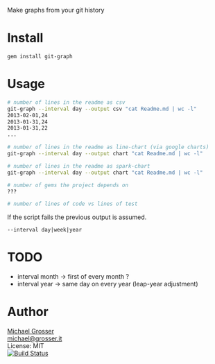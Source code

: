 Make graphs from your git history

Install
=======

    gem install git-graph

Usage
=====

```Bash
# number of lines in the readme as csv
git-graph --interval day --output csv "cat Readme.md | wc -l"
2013-02-01,24
2013-01-31,24
2013-01-31,22
...

# number of lines in the readme as line-chart (via google charts)
git-graph --interval day --output chart "cat Readme.md | wc -l"

# number of lines in the readme as spark-chart
git-graph --interval day --output chart "cat Readme.md | wc -l"

# number of gems the project depends on
???

# number of lines of code vs lines of test
```

If the script fails the previous output is assumed.

```
--interval day|week|year
```

TODO
====
 - interval month -> first of every month ?
 - interval year -> same day on every year (leap-year adjustment)


Author
======
[Michael Grosser](http://grosser.it)<br/>
michael@grosser.it<br/>
License: MIT<br/>
[![Build Status](https://travis-ci.org/grosser/git_graph.png)](https://travis-ci.org/grosser/git_graph)
